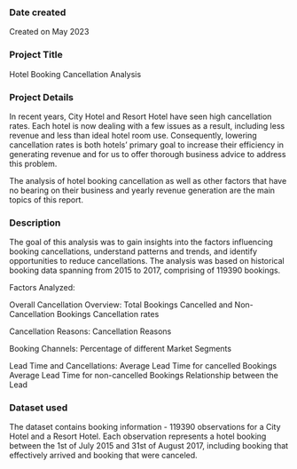 ### Date created
Created on May 2023


### Project Title
Hotel Booking Cancellation Analysis


### Project Details
In recent years, City Hotel and Resort Hotel have seen high cancellation rates. Each hotel is now dealing with a few issues as a result, including less revenue and less than ideal hotel room use. Consequently, lowering cancellation rates is both hotels’ primary goal to increase their efficiency in generating revenue and for us to offer thorough business advice to address this problem.

The analysis of hotel booking cancellation as well as other factors that have no bearing on their business and yearly revenue generation are the main topics of this report.


### Description
The goal of this analysis was to gain insights into the factors influencing booking cancellations, understand patterns and trends, and identify opportunities to reduce cancellations. The analysis was based on historical booking data spanning from 2015 to 2017, comprising of 119390 bookings.

Factors Analyzed:

Overall Cancellation Overview:
Total Bookings
Cancelled and Non-Cancellation Bookings
Cancellation rates

Cancellation Reasons:
Cancellation Reasons 

Booking Channels:
Percentage of different Market Segments

Lead Time and Cancellations:
Average Lead Time for cancelled Bookings
Average Lead Time for non-cancelled Bookings
Relationship between the Lead


### Dataset used
The dataset contains booking information - 119390 observations for a City Hotel and a Resort Hotel. 
Each observation represents a hotel booking between the 1st of July 2015 and 31st of August 2017, including booking that effectively arrived and booking that were canceled.

